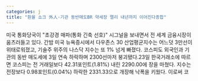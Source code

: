 ```yaml
---
categories: j
title: "환율 쇼크 外人·기관 동반매도BR 약세장 랠리 내년까지 이어진다종합"
---
```

미국 통화당국이 "초강경 매파(통화 긴축 선호)" 시그널을 보내면서 전 세계 금융시장이 움츠러들고 있다. 간밤 미국 뉴욕증시에서 다우존스 30 산업평균지수는 어느덧 3만선이 위태로워졌고, 기술주 위주의 나스닥 지수는 또 1% 넘게 빠졌다. 코스피도 외국인과 기관의 동반 매도세에 3일 연속 하락하며 2300선마저 붕괴됐다.23일 한국거래소에 따르면 코스피는 전 거래일보다 42.31포인트(1.81%) 내린 2290.00에 장을 마쳤다. 지수는 전장보다 0.98포인트(0.04%) 하락한 2331.33으로 개장해 낙폭을 키웠다. 이로써 코